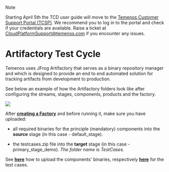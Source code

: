 > [!Note]
>  Starting April 5th the TCD user guide will move to the [Temenos Customer Support Portal (TCSP)](https://tcsp.temenos.com/TCD/Modules/TemenosContinuousDeployment/Overview/Overview.htm). We recommend you to log in to the portal and check if your credentials are available. Raise a ticket at [CloudPlatformSupport@temenos.com](CloudPlatformSupport@temenos.com) if you encounter any issues.

# Artifactory Test Cycle

Temenos uses JFrog Artifactory that serves as a binary repository manager and which is designed to provide an end to end automated solution for tracking artifacts from development to production.

See below an example of how the Artifactory folders look like after configuring the streams, stages, components, products and the factory. 

![](./images/artifactory-test-structure.png)

After <a href="./factories.md#set-up-create-a-factory" target="blank">**creating a Factory**</a> and before running it, make sure you have uploaded:

- all required binaries for the principle (mandatory) components into the **source** stage (in this case - default_stage).

- the testcases.zip file into the **target** stage (in this case - primary_stage_demo). *The folder name is TestCases.*

See <a href="./components-products.md#how-to-set-up-delete-components" target="blank">**here**</a> how to upload the components' binaries, respectively <a href="./stage-testcases.md" target="blank">**here**</a> for the test cases.






